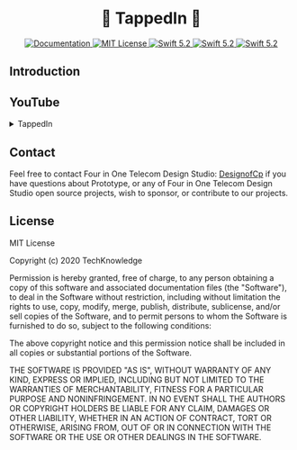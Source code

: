 # <h1 align="center">🎼 TappedIn 🎼</h1>


<p align="center">
<a href="https://github.com/4-in-1-telecommunications/Showcase/blob/master/README.md">
<img src="http://img.shields.io/badge/read_the-docs-2196f3.svg" alt="Documentation">
 </a>
<a href="LICENSE">
<img src="https://img.shields.io/badge/license-MIT-brightgreen.svg" alt="MIT License">
 </a>
<a href="https://swift.org">
<img src="https://img.shields.io/badge/swift-5.3-brightgreen.svg" alt="Swift 5.2">
  </a>
<a href="https://swift.org">
<img src="https://img.shields.io/badge/xcode-12-brightgreen.svg" alt="Swift 5.2">
  </a>
  </a>
  <a href="https://swift.org">
  <img src="https://img.shields.io/badge/iOS-14-brightgreen.svg" alt="Swift 5.2">
  </a>
</p>


## Introduction


## YouTube
<details>
<summary> TappedIn </summary>
<br>
TappedIn a SwiftUI demo application (SingleView).
<br><br>

[![IMAGE ALT TEXT HERE](https://img.youtube.com/vi/sNUq3G_KhLY/0.jpg)](https://youtu.be/3RxLRNBZvhE)

</details>



## Contact

Feel free to contact Four in One Telecom Design Studio: [DesignofCp](https://github.com/DesignofCp) if you have questions about Prototype, or any of Four in One Telecom Design Studio open source projects, wish to sponsor, or contribute to our projects.

## License

MIT License

Copyright (c) 2020 TechKnowledge 

Permission is hereby granted, free of charge, to any person obtaining a copy
of this software and associated documentation files (the "Software"), to deal
in the Software without restriction, including without limitation the rights
to use, copy, modify, merge, publish, distribute, sublicense, and/or sell
copies of the Software, and to permit persons to whom the Software is
furnished to do so, subject to the following conditions:

The above copyright notice and this permission notice shall be included in all
copies or substantial portions of the Software.

THE SOFTWARE IS PROVIDED "AS IS", WITHOUT WARRANTY OF ANY KIND, EXPRESS OR
IMPLIED, INCLUDING BUT NOT LIMITED TO THE WARRANTIES OF MERCHANTABILITY,
FITNESS FOR A PARTICULAR PURPOSE AND NONINFRINGEMENT. IN NO EVENT SHALL THE
AUTHORS OR COPYRIGHT HOLDERS BE LIABLE FOR ANY CLAIM, DAMAGES OR OTHER
LIABILITY, WHETHER IN AN ACTION OF CONTRACT, TORT OR OTHERWISE, ARISING FROM,
OUT OF OR IN CONNECTION WITH THE SOFTWARE OR THE USE OR OTHER DEALINGS IN THE
SOFTWARE.
